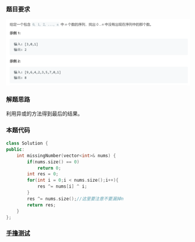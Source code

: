 ### 题目要求

![](./pic/268.png)

### 解题思路

利用异或的方法得到最后的结果。

### 本题代码

```c++
class Solution {
public:
    int missingNumber(vector<int>& nums) {
        if(nums.size() == 0)
            return 0;
        int res = 0;
        for(int i = 0;i < nums.size();i++){
            res ^= nums[i] ^ i;
        }
        res ^= nums.size();//这里要注意不要漏掉n
        return res;
    }
};
```

### [手撸测试](https://leetcode-cn.com/problems/missing-number/)  

